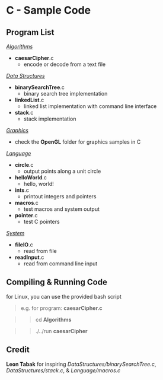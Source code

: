 C - Sample Code
===============

Program List
------------

[*Algorithms*](/C/Algorithms/)

-  **caesarCipher**.c
    - encode or decode from a text file

[*Data Structures*](/C/DataStructures/)

-  **binarySearchTree**.c
    - binary search tree implementation
-  **linkedList**.c
    - linked list implementation with command line interface
-  **stack**.c
    - stack implementation

[*Graphics*](/C/Graphics/)

-  check the **OpenGL** folder for graphics samples in C

[*Language*](/C/Language/)

-  **circle**.c
    - output points along a unit circle
-  **helloWorld**.c
    - hello, world!
-  **ints**.c
    - printout integers and pointers
-  **macros**.c
    - test macros and system output
-  **pointer**.c
    - test C pointers

[*System*](/C/System/)

-  **fileIO**.c
    - read from file
-  **readInput**.c
    - read from command line input

Compiling & Running Code
------------------------

for Linux, you can use the provided bash script
>  e.g. for program: **caesarCipher.c**

> >  cd **Algorithms**

> >  ./../run **caesarCipher**

Credit
------

**Leon Tabak** for inspiring *DataStructures/binarySearchTree.c*, *DataStructures/stack.c*, & *Language/macros.c*

